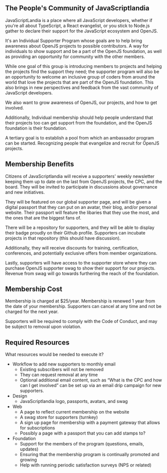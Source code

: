 ## The People's Community of JavaScriptlandia 

JavaScriptLandia is a place where all JavaScript developers, whether if you're all about TypeScript, a React evangelist, or you stick to Node.js gather to declare their support for the JavaScript ecosystem and OpenJS. 

It's an Individual Supporter Program whose goals are to help bring awareness about OpenJS projects to possible contributors. A way for individuals to show support and be a part of the OpenJS foundation, as well as providing an opportunity for community with the other members. 

While one goal of this group is introducing members to projects and helping the projects find the support they need; the supporter program will also be an opportunity to welcome an inclusive group of coders from around the world that love the projects that are part of the OpenJS foundation. This also brings in new perspectives and feedback from the vast community of JavaScript developers.

We also want to grow awareness of OpenJS, our projects, and how to get involved. 

Additionally, Individual membership should help people understand that their projects too can get support from the foundation, and the OpenJS foundation is their foundation. 

A tertiary goal is to establish a pool from which an ambassador program can be started. Recognizing people that evangelize and recruit for OpenJS projects. 

## Membership Benefits

Citizens of JavaScriptlandia will receive a supporters' weekly newsletter keeping them up to date on the last from OpenJS projects, the CPC, and the board. They will be invited to participate in discussions about governance and new initiatives. 

They will be featured on our global supporter page, and will be given a digital passport that they can put on an avatar, their blog, and/or personal website. Their passport will feature the libaries that they use the most, and the ones that are the biggest fans of. 

There will be a repository for supporters, and they will be able to display their badge proudly on their Github profile. Supporters can incubate projects in that repository (this should have discussion).

Additionally, they will receive discounts for training, certification, conferences, and potentially exclusive offers from member organizations. 

Lastly, supporters will have access to the supporter store where they can purchase OpenJS supporter swag to show their support for our projects. Revenue from swag will go towards furthering the reach of the foundation. 


## Membership Cost

Membership is charged at $25/year. Membership is renewed 1 year from the date of your membership. Supporters can cancel at any time and not be charged for the next year. 

Supporters will be required to comply with the Code of Conduct, and may be subject to removal upon violation. 

## Required Resources

What resources would be needed to execute it?
* Workflow to add new supporters to monthly email 
    * Existing subscribers will not be removed
    * They can request removal at any time
    * Optional additional email content, such as “What is the CPC and how can I get involved” can be set up via an email drip campaign for new supporters. 
* Design
    * JavaScriptlandia logo, passports, avatars, and swag
* Web
    * A page to reflect current membership on the website
    * A swag store for supporters (turnkey)
    * A sign up page for membership with a payment gateway that allows for subscriptions
    * Possibly a page with a passport that you can add stamps to?
* Foundation
    * Support for the members of the program (questions, emails, updates)
    * Ensuring that the membership program is continually promoted and growing
    * Help with running periodic satisfaction surveys (NPS or related)
